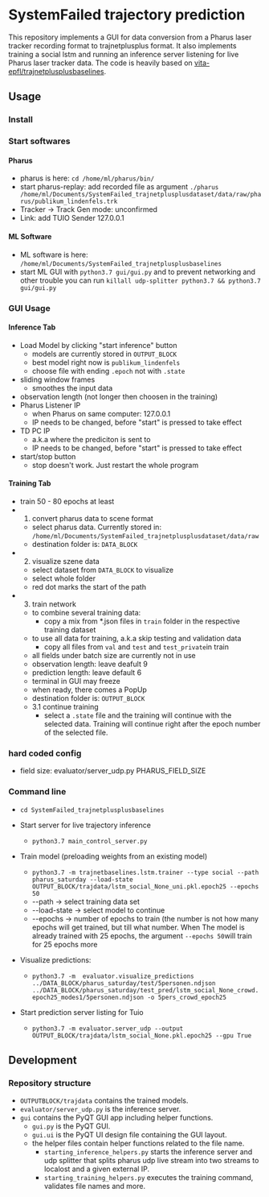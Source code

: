 SystemFailed trajectory prediction
================================================

This repository implements a GUI for data conversion from a Pharus laser tracker recording format to trajnetplusplus format. It also implements training a social lstm and running an inference server listening for live Pharus laser tracker data. The code is heavily based on [vita-epfl/trajnetplusplusbaselines](https://github.com/vita-epfl/trajnetplusplusbaselines).

## Usage

### Install

### Start softwares
#### Pharus
- pharus is here: `cd /home/ml/pharus/bin/`
- start pharus-replay: add recorded file as argument `./pharus /home/ml/Documents/SystemFailed_trajnetplusplusdataset/data/raw/pharus/publikum_lindenfels.trk`
- Tracker -> Track Gen mode: unconfirmed
- Link: add TUIO Sender 127.0.0.1
#### ML Software

- ML software is here: `/home/ml/Documents/SystemFailed_trajnetplusplusbaselines`
- start ML GUI with `python3.7 gui/gui.py` and to prevent networking and other trouble you can run `killall udp-splitter python3.7 && python3.7 gui/gui.py`

### GUI Usage
#### Inference Tab
- Load Model by clicking "start inference" button
    - models are currently stored in `OUTPUT_BLOCK`
    - best model right now is `publikum_lindenfels`
    - choose file with ending `.epoch` not with `.state`
 - sliding window frames
    - smoothes the input data
 - observation length (not longer then choosen in the training)
 - Pharus Listener IP 
    - when Pharus on same computer: 127.0.0.1
    - IP needs to be changed, before "start" is pressed to take effect
 - TD PC IP
    - a.k.a where the prediciton is sent to
    - IP needs to be changed, before "start" is pressed to take effect
 - start/stop button
    - stop doesn't work. Just restart the whole program
#### Training Tab
- train 50 - 80 epochs at least
- 1. convert pharus data to scene format
    - select pharus data. Currently stored in: ``/home/ml/Documents/SystemFailed_trajnetplusplusdataset/data/raw``
    - destination folder is: ``DATA_BLOCK``
- 2. visualize szene data
    - select dataset from ``DATA_BLOCK`` to visualize
    - select whole folder
    - red dot marks the start of the path
- 3. train network
    - to combine several training data:
        - copy a mix from *.json files in ``train`` folder in the respective training dataset
    - to use all data for training, a.k.a skip testing and validation data
        - copy all files from ``val`` and ``test`` and ``test_private``in train
    - all fields under batch size are currently not in use
    - observation length: leave deafult 9
    - prediction length: leave default 6
    - terminal in GUI may freeze
    - when ready, there comes a PopUp
    - destination folder is: ``OUTPUT_BLOCK``
    - 3.1 continue training
        - select a `.state` file and the training will continue with the selected data. Training will continue right after the epoch number of the selected file.

### hard coded config
- field size: evaluator/server_udp.py PHARUS_FIELD_SIZE

### Command line

- ``cd SystemFailed_trajnetplusplusbaselines``

- Start server for live trajectory inference
    - ``python3.7 main_control_server.py``
    
- Train model (preloading weights from an existing model)
    - ``python3.7 -m trajnetbaselines.lstm.trainer --type social --path pharus_saturday --load-state OUTPUT_BLOCK/trajdata/lstm_social_None_uni.pkl.epoch25 --epochs 50``
    - --path -> select training data set
    - --load-state -> select model to continue
    - --epochs -> number of epochs to train (the number is not how many epochs will get trained, but till what number. When The model is already trained with 25 epochs, the argument ``--epochs 50``will train for 25 epochs more

- Visualize predictions:
   - ``python3.7 -m  evaluator.visualize_predictions ../DATA_BLOCK/pharus_saturday/test/5personen.ndjson ../DATA_BLOCK/pharus_saturday/test_pred/lstm_social_None_crowd.epoch25_modes1/5personen.ndjson -o 5pers_crowd_epoch25``

- Start prediction server listing for Tuio
   - ``python3.7 -m evaluator.server_udp --output OUTPUT_BLOCK/trajdata/lstm_social_None.pkl.epoch25 --gpu True``

## Development

### Repository structure

 - `OUTPUTBLOCK/trajdata` contains the trained models.
 - `evaluator/server_udp.py` is the inference server.
 - `gui` contains the PyQT GUI app including helper functions.
   - `gui.py` is the PyQT GUI.
   - `gui.ui` is the PyQT UI design file containing the GUI layout.
   - the helper files contain helper functions related to the file name.
     - `starting_inference_helpers.py` starts the inference server and udp splitter that splits pharus udp live stream into two streams to localost and a given external IP.
     - `starting_training_helpers.py` executes the training command, validates file names and more.

